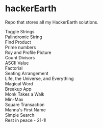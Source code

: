 # hackerEarth

Repo that stores all my HackerEarth solutions.


Toggle Strings  
Palindromic String  
Find Product  
Prime numbers  
Roy and Profile Picture  
Count Divisors  
ASCII Value  
Factorial  
Seating Arrangement  
Life, the Universe, and Everything  
Magical Word   
Breakup App   
Monk Takes a Walk   
Min-Max  
Square Transaction    
Manna's First Name  
Simple Search  
Rest in peace - 21-1!  